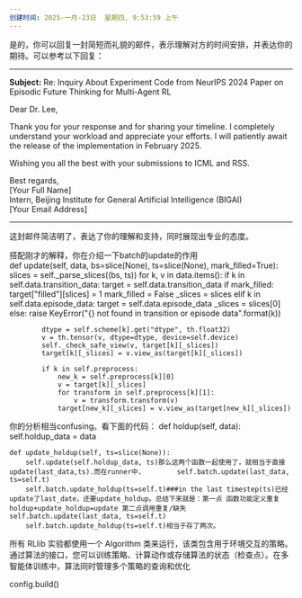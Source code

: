 ```yaml
---
创建时间: 2025-一月-23日  星期四, 9:53:59 上午
---
```

是的，你可以回复一封简短而礼貌的邮件，表示理解对方的时间安排，并表达你的期待。可以参考以下回复：

---

**Subject:** Re: Inquiry About Experiment Code from NeurIPS 2024 Paper on Episodic Future Thinking for Multi-Agent RL  

Dear Dr. Lee,  

Thank you for your response and for sharing your timeline. I completely understand your workload and appreciate your efforts. I will patiently await the release of the implementation in February 2025.

Wishing you all the best with your submissions to ICML and RSS.  

Best regards,  
[Your Full Name]  
Intern, Beijing Institute for General Artificial Intelligence (BIGAI)  
[Your Email Address]  

---

这封邮件简洁明了，表达了你的理解和支持，同时展现出专业的态度。






搭配刚才的解释，你在介绍一下batch的update的作用    
    def update(self, data, bs=slice(None), ts=slice(None), mark_filled=True):
        slices = self._parse_slices((bs, ts))
        for k, v in data.items():
            if k in self.data.transition_data:
                target = self.data.transition_data
                if mark_filled:
                    target["filled"][slices] = 1
                    mark_filled = False
                _slices = slices
            elif k in self.data.episode_data:
                target = self.data.episode_data
                _slices = slices[0]
            else:
                raise KeyError("{} not found in transition or episode data".format(k))

            dtype = self.scheme[k].get("dtype", th.float32)
            v = th.tensor(v, dtype=dtype, device=self.device)
            self._check_safe_view(v, target[k][_slices])
            target[k][_slices] = v.view_as(target[k][_slices])

            if k in self.preprocess:
                new_k = self.preprocess[k][0]
                v = target[k][_slices]
                for transform in self.preprocess[k][1]:
                    v = transform.transform(v)
                target[new_k][_slices] = v.view_as(target[new_k][_slices])






你的分析相当confusing。看下面的代码：    def holdup(self, data):
        self.holdup_data = data

    def update_holdup(self, ts=slice(None)):
        self.update(self.holdup_data, ts)那么这两个函数一起使用了，就相当于直接update(last_data,ts).而在runner中，        self.batch.update(last_data, ts=self.t)
        self.batch.update_holdup(ts=self.t)###in the last timestep(ts)已经update了last_date，还要update_holdup。总结下来就是：第一点 函数功能定义重复 holdup+update_holdup=update 第二点调用重复/缺失        self.batch.update(last_data, ts=self.t)
        self.batch.update_holdup(ts=self.t)相当于存了两次。





所有 RLlib 实验都使用一个 Algorithm 类来运行，该类包含用于环境交互的策略。通过算法的接口，您可以训练策略、计算动作或存储算法的状态（检查点）。在多智能体训练中，算法同时管理多个策略的查询和优化

config.build()